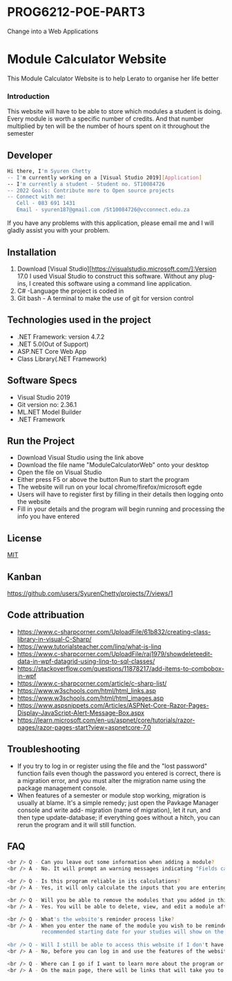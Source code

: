# PROG6212-POE-PART3
Change into a Web Applications
# Module Calculator Website
This Module Calculator Website is to help Lerato to organise her life better
### Introduction
This website will have to be able to store which modules a student is doing. Every module is
worth a specific number of credits. And that number multiplied by ten will be the number of
hours spent on it throughout the semester

## Developer
```bash
Hi there, I'm Syuren Chetty
-- I'm currently working on a [Visual Studio 2019][Application]
-- I'm currently a student - Student no. ST10084726
-- 2022 Goals: Contribute more to Open source projects
-- Connect with me:
   Cell - 083 691 1431
   Email - syuren187@gmail.com /St10084726@vcconnect.edu.za
```
If you have any problems with this application, please email me and I will gladly assist you with your problem.

## Installation
1) Download [Visual Studio][https://visualstudio.microsoft.com/]:Version 17.0
I used Visual Studio to construct this software. Without any plug-ins, I created this software using a command line application.
2) C# -Language the project is coded in
3) Git bash - A terminal to make the use of git for version control

## Technologies used in the project
- .NET Framework: version 4.7.2
- .NET 5.0(Out of Support)
- ASP.NET Core Web App
- Class Library(.NET Framework)

## Software Specs
- Visual Studio 2019
- Git version no: 2.36.1
- ML.NET Model Builder
- .NET Framework

## Run the Project
* Download Visual Studio using the link above
* Download the file name "ModuleCalculatorWeb" onto your desktop
* Open the file on Visual Studio
* Either press F5 or above the button Run to start the program
* The website will run on your local chrome/firefox/microsoft egde
* Users will have to register first by filling in their details then logging onto the website
* Fill in your details and the program will begin running and processing the info you have entered

## License
[MIT](https://choosealicense.com/licenses/mit/)

## Kanban
https://github.com/users/SyurenChetty/projects/7/views/1

## Code attribuation
- https://www.c-sharpcorner.com/UploadFile/61b832/creating-class-library-in-visual-C-Sharp/
- https://www.tutorialsteacher.com/linq/what-is-linq
- https://www.c-sharpcorner.com/UploadFile/raj1979/showdeleteedit-data-in-wpf-datagrid-using-linq-to-sql-classes/
- https://stackoverflow.com/questions/11878217/add-items-to-combobox-in-wpf
- https://www.c-sharpcorner.com/article/c-sharp-list/
- https://www.w3schools.com/html/html_links.asp
- https://www.w3schools.com/html/html_images.asp
- https://www.aspsnippets.com/Articles/ASPNet-Core-Razor-Pages-Display-JavaScript-Alert-Message-Box.aspx
- https://learn.microsoft.com/en-us/aspnet/core/tutorials/razor-pages/razor-pages-start?view=aspnetcore-7.0

## Troubleshooting
* If you try to log in or register using the file and the "lost password" function fails even though the password you entered is correct, there is a migration error, 
  and you must alter the migration name using the package management console.
* When features of a semester or module stop working, migration is usually at blame. It's a simple remedy; just open the Pavkage Manager console and write add-
  migration (name of migration), let it run, and then type update-database; if everything goes without a hitch, you can rerun the program and it will still function.

## FAQ
```bash
<br /> Q - Can you leave out some information when adding a module?
<br /> A - No. It will prompt an warning messages indicating "Fields cannot be  Left Blank"

<br /> Q - Is this program reliable in its calculations?
<br /> A - Yes, it will only calculate the inputs that you are entering.

<br /> Q - Will you be able to remove the modules that you added in this program?
<br /> A - Yes. You will be able to delete, view, and edit a module after you enroll in it.

<br /> Q - What's the website's reminder process like?
<br /> A - When you enter the name of the module you wish to be reminded of and then click the reminder button, a pop-up message with the module's name and the     
           recommended starting date for your studies will show on the screen.
           
<br /> Q - Will I still be able to access this website if I don't have an account?
<br /> A - No, before you can log in and use the features of the website, you must register an account with your email address and a password.

<br /> Q - Where can I go if I want to learn more about the program or use the source code for it?
<br /> A - On the main page, there will be links that will take you to this read me file or to github, where the source code is located.
```

